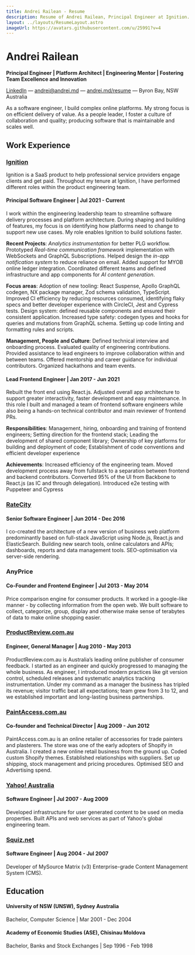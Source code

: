 ```yaml
---
title: Andrei Railean - Resume
description: Resume of Andrei Railean, Principal Engineer at Ignition.
layout: ../layouts/ResumeLayout.astro
imageUrl: https://avatars.githubusercontent.com/u/25991?v=4
---
```


# Andrei Railean

**Principal Engineer | Platform Architect | Engineering Mentor | Fostering Team Excellence and Innovation**

[LinkedIn](https://www.linkedin.com/in/andreirailean/) &mdash; andrei@andrei.md &mdash; [andrei.md/resume](//andrei.md/resume) &mdash; Byron Bay, NSW Australia

As a software engineer, I build complex online platforms. My strong focus is on efficient delivery of value. As a people leader, I foster a culture of collaboration and quality; producing software that is maintainable and scales well.

## Work Experience

### [Ignition](https://ignitionapp.com/)

Ignition is a SaaS product to help professional service providers engage clients and get paid. Throughout my tenure at Ignition, I have performed different roles within the product engineering team.

#### Principal Software Engineer | Jul 2021 - Current
I work within the engineering leadership team to streamline software delivery processes and platform architecture. During shaping and building of features, my focus is on identifying how platforms need to change to support new use cases. My role enables Ignition to build solutions faster.

**Recent Projects**: *Analytics instrumentation* for better PLG workflow. Prototyped *Real-time communication framework* implementation with WebSockets and GraphQL Subscriptions. Helped design the *in-app notification system* to reduce reliance on email. Added support for MYOB online ledger integration. Coordinated different teams and defined infrastructure and app components for *AI content generation*.

**Focus areas**: Adoption of new tooling: React Suspense, Apollo GraphQL codegen, NX package manager, Zod schema validation, TypeScript. Improved CI efficiency by reducing resources consumed, identifying flaky specs and better developer experience with CircleCI, Jest and Cypress tests. Design system: defined reusable components and ensured their consistent application. Increased type safety: codegen types and hooks for queries and mutations from GraphQL schema. Setting up code linting and formatting rules and scripts.

**Management, People and Culture**: Defined technical interview and onboarding process. Evaluated quality of engineering contributions. Provided assistance to lead engineers to improve collaboration within and between teams. Offered mentorship and career guidance for individual contributors. Organized hackathons and team events.


#### Lead Frontend Engineer | Jan 2017 - Jun 2021
Rebuilt the front end using React.js. Adjusted overall app architecture to support greater interactivity, faster development and easy maintenance. In this role I built and managed a team of frontend software engineers while also being a hands-on technical contributor and main reviewer of frontend PRs.

**Responsibilities**: Management, hiring, onboarding and training of frontend engineers; Setting direction for the frontend stack; Leading the development of shared component library; Ownership of key platforms for building and deployment of code; Establishment of code conventions and efficient developer experience

**Achievements**: Increased efficiency of the engineering team. Moved development process away from fullstack to a separation between frontend and backend contributors. Converted 95% of the UI from Backbone to React.js (as IC and through delegation). Introduced e2e testing with Puppeteer and Cypress


### [RateCity](http://ratecity.com.au/)
#### Senior Software Engineer | Jun 2014 - Dec 2016
I co-created the architecture of a new version of business web platform predominantly based on full-stack JavaScript using Node.js, React.js and ElasticSearch. Building new search tools, online calculators and APIs; dashboards, reports and data management tools. SEO-optimisation via server-side rendering.


### AnyPrice
#### Co-Founder and Frontend Engineer | Jul 2013 - May 2014
Price comparison engine for consumer products. It worked in a google-like manner - by collecting information from the open web. We built software to collect, categorize, group, display and otherwise make sense of terabytes of data to make online shopping easier.


### [ProductReview.com.au](https://productreview.com.au)
#### Engineer, General Manager | Aug 2010 - May 2013
ProductReview.com.au is Australia’s leading online publisher of consumer feedback. I started as an engineer and quickly progressed to managing the whole business. As engineer, I introduced modern practices like git version control, scheduled releases and systematic analytics tracking instrumentation. Under my command as a manager the business has tripled its revenue; visitor traffic beat all expectations; team grew from 3 to 12, and we established important and long-lasting business partnerships.


### [PaintAccess.com.au](https://paintaccess.com.au)
#### Co-founder and Technical Director | Aug 2009 - Jun 2012
PaintAccess.com.au is an online retailer of accessories for trade painters and plasterers. The store was one of the early adopters of Shopify in Australia. I created a new online retail business from the ground up. Coded custom Shopify themes. Established relationships with suppliers. Set up shipping, stock management and pricing procedures. Optimised SEO and Advertising spend.


### [Yahoo! Australia](https://au.yahoo.com)
#### Software Engineer | Jul 2007 - Aug 2009
Developed infrastructure for user generated content to be used on media properties. Built APIs and web services as part of Yahoo's global engineering team.


### [Squiz.net](https://squiz.net)
#### Software Engineer | Aug 2004 - Jul 2007
Developer of MySource Matrix (v3) Enterprise-grade Content Management System (CMS).


## Education
#### University of NSW (UNSW), Sydney Australia
Bachelor, Computer Science | Mar 2001 - Dec 2004

#### Academy of Economic Studies (ASE), Chisinau  Moldova
Bachelor, Banks and Stock Exchanges | Sep 1996 - Feb 1998
